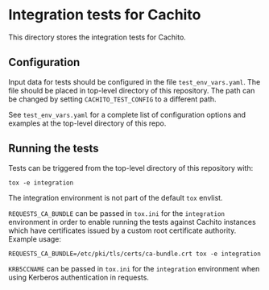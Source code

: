 # Integration tests for Cachito

This directory stores the integration tests for Cachito.

## Configuration

Input data for tests should be configured in the file `test_env_vars.yaml`. The file should be placed in top-level 
directory of this repository. The path can be changed by setting `CACHITO_TEST_CONFIG` to a different path.

See `test_env_vars.yaml` for a complete list of configuration options and examples at the top-level directory of this repo.

## Running the tests

Tests can be triggered from the top-level directory of this repository with:

    tox -e integration

The integration environment is not part of the default `tox` envlist.

`REQUESTS_CA_BUNDLE` can be passed in `tox.ini` for the `integration`
environment in order to enable running the tests against Cachito instances which
have certificates issued by a custom root certificate authority. Example usage:

    REQUESTS_CA_BUNDLE=/etc/pki/tls/certs/ca-bundle.crt tox -e integration

`KRB5CCNAME` can be passed in `tox.ini` for the `integration`
environment when using Kerberos authentication in requests.
